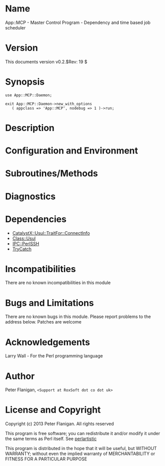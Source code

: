 # Name

App::MCP - Master Control Program - Dependency and time based job scheduler

# Version

This documents version v0.2.$Rev: 19 $

# Synopsis

    use App::MCP::Daemon;

    exit App::MCP::Daemon->new_with_options
       ( appclass => 'App::MCP', nodebug => 1 )->run;

# Description

# Configuration and Environment

# Subroutines/Methods

# Diagnostics

# Dependencies

- [CatalystX::Usul::TraitFor::ConnectInfo](https://metacpan.org/module/CatalystX::Usul::TraitFor::ConnectInfo)
- [Class::Usul](https://metacpan.org/module/Class::Usul)
- [IPC::PerlSSH](https://metacpan.org/module/IPC::PerlSSH)
- [TryCatch](https://metacpan.org/module/TryCatch)

# Incompatibilities

There are no known incompatibilities in this module

# Bugs and Limitations

There are no known bugs in this module.
Please report problems to the address below.
Patches are welcome

# Acknowledgements

Larry Wall - For the Perl programming language

# Author

Peter Flanigan, `<Support at RoxSoft dot co dot uk>`

# License and Copyright

Copyright (c) 2013 Peter Flanigan. All rights reserved

This program is free software; you can redistribute it and/or modify it
under the same terms as Perl itself. See [perlartistic](https://metacpan.org/module/perlartistic)

This program is distributed in the hope that it will be useful,
but WITHOUT WARRANTY; without even the implied warranty of
MERCHANTABILITY or FITNESS FOR A PARTICULAR PURPOSE
